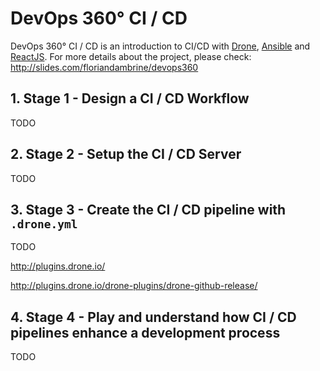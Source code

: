 # DevOps 360° CI / CD

DevOps 360° CI / CD is an introduction to CI/CD with [Drone](http://drone.io/), [Ansible](https://www.ansible.com/) and [ReactJS](https://reactjs.org/). For more details about the project, please check: http://slides.com/floriandambrine/devops360

## 1. Stage 1 - Design a CI / CD Workflow

TODO

## 2. Stage 2 - Setup the CI / CD Server

TODO


## 3. Stage 3 - Create the CI / CD pipeline with `.drone.yml`

TODO

http://plugins.drone.io/

http://plugins.drone.io/drone-plugins/drone-github-release/


## 4. Stage 4 - Play and understand how CI / CD pipelines enhance a development process

TODO